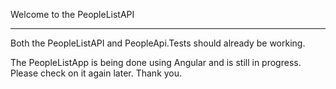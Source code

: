 Welcome to the PeopleListAPI
____________________________

Both the PeopleListAPI and PeopleApi.Tests should already be working.

The PeopleListApp is being done using Angular and is still in progress. Please check on it again later. Thank you.
